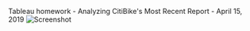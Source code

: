 Tableau homework - Analyzing CitiBike's Most Recent Report - April 15, 2019
![Screenshot](https://user-images.githubusercontent.com/43394481/56449425-d78f3e80-62e6-11e9-87e4-80938eb405bb.PNG)
